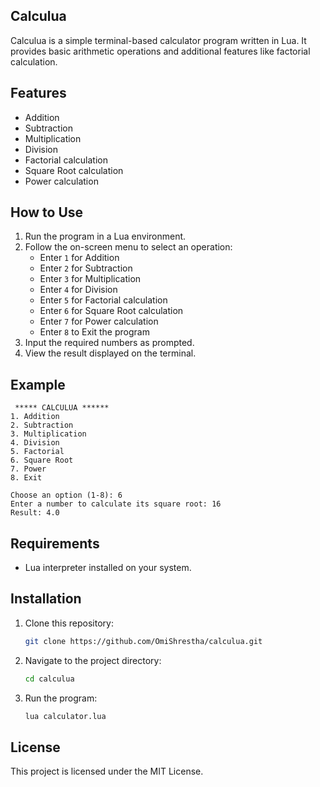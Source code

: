 ## Calculua

Calculua is a simple terminal-based calculator program written in Lua. It provides basic arithmetic operations and additional features like factorial calculation.

## Features

- Addition
- Subtraction
- Multiplication
- Division
- Factorial calculation
- Square Root calculation
- Power calculation

## How to Use

1. Run the program in a Lua environment.
2. Follow the on-screen menu to select an operation:
   - Enter `1` for Addition
   - Enter `2` for Subtraction
   - Enter `3` for Multiplication
   - Enter `4` for Division
   - Enter `5` for Factorial calculation
   - Enter `6` for Square Root calculation
   - Enter `7` for Power calculation
   - Enter `8` to Exit the program
3. Input the required numbers as prompted.
4. View the result displayed on the terminal.

## Example

```
 ***** CALCULUA ******
1. Addition
2. Subtraction
3. Multiplication
4. Division
5. Factorial
6. Square Root
7. Power
8. Exit

Choose an option (1-8): 6
Enter a number to calculate its square root: 16
Result: 4.0
```

## Requirements

- Lua interpreter installed on your system.

## Installation

1. Clone this repository:
   ```bash
   git clone https://github.com/OmiShrestha/calculua.git
   ```
2. Navigate to the project directory:
   ```bash
   cd calculua
   ```
3. Run the program:
   ```bash
   lua calculator.lua
   ```

## License

This project is licensed under the MIT License.